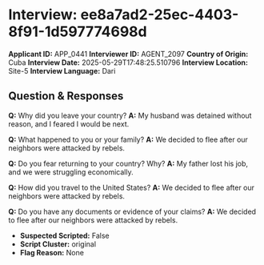 # Interview: ee8a7ad2-25ec-4403-8f91-1d597774698d
**Applicant ID:** APP_0441
**Interviewer ID:** AGENT_2097
**Country of Origin:** Cuba
**Interview Date:** 2025-05-29T17:48:25.510796
**Interview Location:** Site-5
**Interview Language:** Dari

## Question & Responses

**Q:** Why did you leave your country?
**A:** My husband was detained without reason, and I feared I would be next.

**Q:** What happened to you or your family?
**A:** We decided to flee after our neighbors were attacked by rebels.

**Q:** Do you fear returning to your country? Why?
**A:** My father lost his job, and we were struggling economically.

**Q:** How did you travel to the United States?
**A:** We decided to flee after our neighbors were attacked by rebels.

**Q:** Do you have any documents or evidence of your claims?
**A:** We decided to flee after our neighbors were attacked by rebels.

- **Suspected Scripted:** False
- **Script Cluster:** original
- **Flag Reason:** None